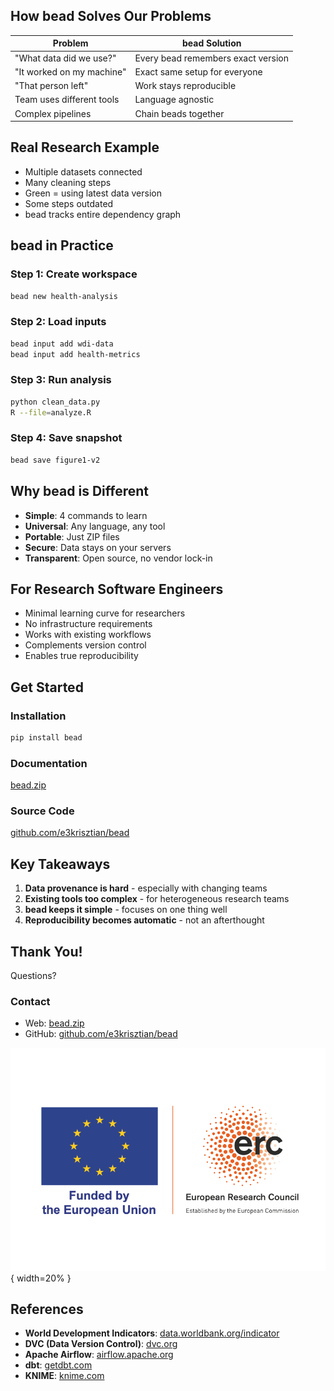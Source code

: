 ## How bead Solves Our Problems

| Problem | bead Solution |
|---------|---------------|
| "What data did we use?" | Every bead remembers exact version |
| "It worked on my machine" | Exact same setup for everyone |
| "That person left" | Work stays reproducible |
| Team uses different tools | Language agnostic |
| Complex pipelines | Chain beads together |

## Real Research Example

- Multiple datasets connected
- Many cleaning steps
- Green = using latest data version
- Some steps outdated
- bead tracks entire dependency graph

## bead in Practice

### Step 1: Create workspace
```bash
bead new health-analysis
```

### Step 2: Load inputs
```bash
bead input add wdi-data
bead input add health-metrics
```

### Step 3: Run analysis
```bash
python clean_data.py
R --file=analyze.R
```

### Step 4: Save snapshot
```bash
bead save figure1-v2
```

## Why bead is Different

- **Simple**: 4 commands to learn
- **Universal**: Any language, any tool
- **Portable**: Just ZIP files
- **Secure**: Data stays on your servers
- **Transparent**: Open source, no vendor lock-in

## For Research Software Engineers

- Minimal learning curve for researchers
- No infrastructure requirements
- Works with existing workflows
- Complements version control
- Enables true reproducibility

## Get Started

### Installation
```bash
pip install bead
```

### Documentation
[bead.zip](https://bead.zip)

### Source Code
[github.com/e3krisztian/bead](https://github.com/e3krisztian/bead)

## Key Takeaways

1. **Data provenance is hard** - especially with changing teams
2. **Existing tools too complex** - for heterogeneous research teams  
3. **bead keeps it simple** - focuses on one thing well
4. **Reproducibility becomes automatic** - not an afterthought

## Thank You!

Questions?

### Contact
- Web: [bead.zip](https://bead.zip)
- GitHub: [github.com/e3krisztian/bead](https://github.com/e3krisztian/bead)

![](images/erc-logo.png){ width=20% }

## References

- **World Development Indicators**: [data.worldbank.org/indicator](https://data.worldbank.org/indicator)
- **DVC (Data Version Control)**: [dvc.org](https://dvc.org)
- **Apache Airflow**: [airflow.apache.org](https://airflow.apache.org)
- **dbt**: [getdbt.com](https://www.getdbt.com)
- **KNIME**: [knime.com](https://knime.com)
